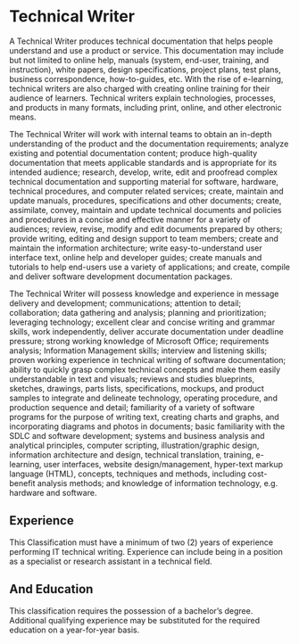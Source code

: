 

# Technical Writer    
A Technical Writer produces technical documentation that helps people understand and use a product or service. This documentation may include but not limited to online help, manuals (system, end-user, training, and instruction), white papers, design specifications, project plans, test plans, business correspondence, how-to-guides, etc. With the rise of e-learning, technical writers are also charged with creating online training for their audience of learners. Technical writers explain technologies, processes, and products in many formats, including print, online, and other electronic means.

The Technical Writer will work with internal teams to obtain an in-depth understanding of the product and the documentation requirements; analyze existing and potential documentation content; produce high-quality documentation that meets applicable standards and is appropriate for its intended audience; research, develop, write, edit and proofread complex technical documentation and supporting material for software, hardware, technical procedures, and computer related services; create, maintain and update manuals, procedures, specifications and other documents; create, assimilate, convey, maintain and update technical documents and policies and procedures in a concise and effective manner for a variety of audiences; review, revise, modify and edit documents prepared by others; provide writing, editing and design support to team members; create and maintain the information architecture; write easy-to-understand user interface text, online help and developer guides; create manuals and tutorials to help end-users use a variety of applications; and create, compile and deliver software development documentation packages.

The Technical Writer will possess knowledge and experience in message delivery and development; communications; attention to detail; collaboration; data gathering and analysis; planning and prioritization; leveraging technology; excellent clear and concise writing and grammar skills, work independently, deliver accurate documentation under deadline pressure; strong working knowledge of Microsoft Office; requirements analysis; Information Management skills; interview and listening skills; proven working experience in technical writing of software documentation; ability to quickly grasp complex technical concepts and make them easily understandable in text and visuals; reviews and studies blueprints, sketches, drawings, parts lists, specifications, mockups, and product samples to integrate and delineate technology, operating procedure, and production sequence and detail; familiarity of a variety of software programs for the purpose of writing text, creating charts and graphs, and incorporating diagrams and photos in documents; basic familiarity with the SDLC and software development; systems and business analysis and analytical principles, computer scripting, illustration/graphic design, information architecture and design, technical translation, training, e-learning, user interfaces, website design/management, hyper-text markup language (HTML), concepts, techniques and methods, including cost-benefit analysis methods; and knowledge of information technology, e.g. hardware and software.

## Experience
This Classification must have a minimum of two (2) years of experience performing IT technical writing. Experience can include being in a position as a specialist or research assistant in a technical field.

## And Education
This classification requires the possession of a bachelor’s degree. Additional qualifying experience may be substituted for the required education on a year-for-year basis.
